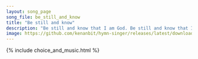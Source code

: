 ```yaml
---
layout: song_page
song_file: be_still_and_know
title: "Be still and know"
description: "Be still and know that I am God. Be still and know that I am God. Be still and know that I am God. ... english theist 4part chords"
image: https://github.com/kenanbit/hymn-singer/releases/latest/download/be_still_and_know-trad.png
---
```


{% include choice_and_music.html %}